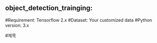 ## object_detection_trainging: 

#Requirement: Tensorflow 2.x 
#Dataset: Your customized data 
#Python version: 3.x  


#제목
